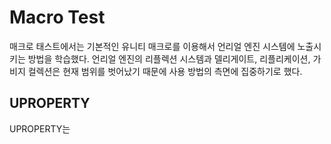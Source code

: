 # Macro Test

매크로 태스트에서는 기본적인 유니티 매크로를 이용해서 언리얼 엔진 시스템에 노출시키는 방법을 학습했다. 언리얼 엔진의 리플렉션 시스템과 델리게이트, 리플리케이션, 가비지 컬렉션은 현재 범위를 벗어났기 때문에 사용 방법의 측면에 집중하기로 했다.

## UPROPERTY

UPROPERTY는 